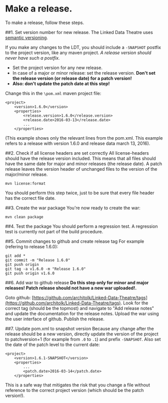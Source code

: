 # Make a release.
To make a release, follow these steps.

##1. Set version number for new release.
The Linked Data Theatre uses [semantic versioning](http://semver.org).

If you make any changes to the LDT, you should include a `-SNAPSHOT` postfix to the project version, like any maven project. *A release version should never have such a postfix.*

- Set the project version for any new release.
- In case of a major or minor release: set the release version. **Don't set the release version (or release date) for a patch version!**
- **Also: don't update the patch date at this step!**

Change this in the `\pom.xml` maven project file:

	<project>
		<version>1.6.0</version>
		<properties>
			<release.version>1.6.0</release.version>
			<release.date>2016-03-13</release.date>
			...
		</properties>

(This example shows only the relevant lines from the pom.xml. This example refers to a release with version 1.6.0 and release data march 13, 2016).

##2. Check if all license headers are set correctly
All license-headers should have the release version included. This means that all files should have the same date for major and minor releases (the release date). A patch release leaves the version header of unchanged files to the version of the major/minor release.

	mvn license:format

You should perform this step twice, just to be sure that every file header has the correct file date.

##3. Create the war package
You're now ready to create the war:

	mvn clean package

##4. Test the package
You should perform a regression test. A regression test is currently not part of the build procedure. 

##5. Commit changes to github and create release tag
For example (refering to release 1.6.0):

	git add *
	git commit -m "Release 1.6.0"
	git push origin
	git tag -a v1.6.0 -m "Release 1.6.0"
	git push origin v1.6.0

##6. Add war to github release
**Do this step only for minor and major releases! Patch release should not have a new war uploaded!.**

Goto github: [https://github.com/architolk/Linked-Data-Theatre/tags](https://github.com/architolk/Linked-Data-Theatre/tags). Look for the correct tag (should be the topmost) and navigate to "Add release notes" and update the documentation for the release notes. Upload the war using the user interface of github. Publish the release.

##7. Update pom.xml to snapshot version
Because any change after the release should be a new version, directly update the version of the project to patchversion+1 (for example from `.0` to `.1`) and prefix `-SNAPSHOT`. Also set the date of the patch level to the current date:

	<project>
		<version>1.6.1-SNAPSHOT</version>
		<properties>
			...
			<patch.date>2016-03-14</patch.date>
		</properties>

This is a safe way that mitigates the risk that you change a file without reference to the correct project version (which should be the patch version!). 